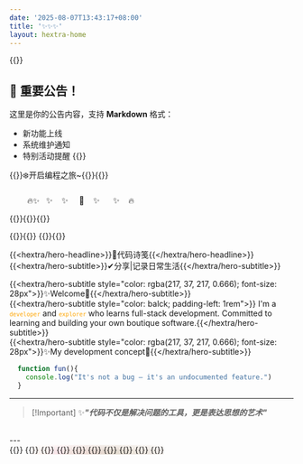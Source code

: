 ```yaml
---
date: '2025-08-07T13:43:17+08:00'
title: '✨✨✨'
layout: hextra-home
---
```



{{<announcement>}}
## 🚀 重要公告！
这里是你的公告内容，支持 **Markdown** 格式：
- 新功能上线
- 系统维护通知
- 特别活动提醒
{{</announcement>}}

<div class="container-home" style="margin: 0 auto; width: 100%; max-width: 1200px;">
{{<hextra/hero-badge link="/guide">}}❄️开启编程之旅~{{<icon "arrow-circle-right">}}{{</hextra/hero-badge>}}

<p style="padding-top: 8px;">&nbsp;&nbsp;&nbsp;&nbsp;&nbsp;&nbsp;&nbsp;&nbsp;🔥✨&nbsp;&nbsp;&nbsp;✨&nbsp;&nbsp;&nbsp;&nbsp;✨&nbsp;&nbsp;&nbsp;&nbsp;&nbsp;🎉&nbsp;&nbsp;&nbsp;&nbsp;✨&nbsp;&nbsp;&nbsp;&nbsp;&nbsp;&nbsp;✨&nbsp;&nbsp;&nbsp;&nbsp;🔥</p>
{{<center-container>}}{{<avatar src="https://cdn.jsdelivr.net/gh/QuasarMind-byte/QuasarMind-byte.github.io@main/static/images/avatar.webp" name="Jay YI" text="未经省察的人生不值得过" link= "https://github.com/QuasarMind-byte/vortexbuilder.github.io ">}}{{</center-container>}}


{{<center-container>}}{{<icon name="cube-transparent" >}} {{<typewriter color="rgba(226, 136, 34, 0.67)">}}{{</center-container>}}

{{<hextra/hero-headline>}}🎨代码诗笺{{</hextra/hero-headline>}}
{{<hextra/hero-subtitle>}}✔分享|记录日常生活{{</hextra/hero-subtitle>}}
<br>

{{<hextra/hero-subtitle style="color: rgba(217, 37, 217, 0.666); font-size: 28px">}}✨Welcome👋{{</hextra/hero-subtitle>}}
</br>
{{<hextra/hero-subtitle style="color: balck; padding-left: 1rem">}}
I'm a <code style="color: orange;">`developer`</code> and <code style="color: orange;">`explorer`</code> who learns full-stack development. Committed to learning and building your own boutique software.{{</hextra/hero-subtitle>}}
</br>
{{<hextra/hero-subtitle style="color: rgba(217, 37, 217, 0.666); font-size: 28px">}}✨My development concept🎯{{</hextra/hero-subtitle>}}

```js
  function fun(){
    console.log("It's not a bug – it's an undocumented feature.")
  }
```

---
>[!Important] ✨***"代码不仅是解决问题的工具，更是表达思想的艺术"***
</br>
---
</br>
<!-- feature  -->
{{<hextra/feature-grid>}}
{{<hextra/feature-card link="guide/front-end" title="🎬前端" subtitle="前端技术学习记录</br> HTML/CSS   ` |` JavaScript `|` Vue " class="hx:aspect-auto hx:md:aspect-[1.1/1] hx:max-md:min-h-[340px]" style="background: radial-gradient(ellipse at 50% 80%,rgba(246, 82, 7, 0.15),hsla(17, 97%, 52%, 0.00));">}}
{{<hextra/feature-card link="guide/java" title="🚀后端" subtitle="后端技术学习记录 </br>Java` |` Go` |` Mysql `|` Spring" class="hx:aspect-auto hx:md:aspect-[1.1/1] hx:max-md:min-h-[340px]" style="background: radial-gradient(ellipse at 50% 80%,rgba(194,97,254,0.15),hsla(0,0%,100%,0));">}}
{{<hextra/feature-card link="/project" title="🌟项目Star｜工作经验" subtitle="项目架构学习</br>参观 `Github`</br>Work Experience"class="hx:aspect-auto hx:md:aspect-[1.1/1] hx:max-md:min-h-[340px]" style="background: radial-gradient(ellipse at 50% 80%,rgba(126, 254, 97, 0.15),hsla(95, 72%, 66%, 0.00));">}}
{{<hextra/feature-card link="/book" title="♊书籍阅读" subtitle="阅读书籍记录" >}}
{{<hextra/feature-card link="/" title="🧭美图" subtitle="美图记录" >}}
{{<hextra/feature-card link="/" title="🗺️杂记" subtitle="日常生活记录" >}}
{{<hextra/feature-card link="/book" title="🥥厨艺" subtitle="菜谱记录" >}}
{{<hextra/feature-card link="/" title="🎻其他" subtitle="其他技能学习记录" >}}
{{</hextra/feature-grid>}} 

</div>